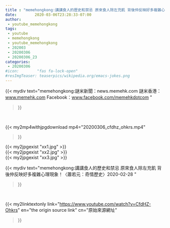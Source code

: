 ```yaml
---
title : "memehongkong:講講食人的歷史和禁忌 原來食人除左充飢 背後仲反映好多複雜心理現象！〈蕭若元：奇情歷史〉2020-02-28 "
date:        2020-03-06T23:28:33-07:00
author:
 - youtube_memehongkong
tags:
 - youtube
 - memehongkong
 - youtube_memehongkong
 - 202003
 - 20200306
 - 20200306_23
categories:
 - 20200306
#icon:        "fas fa-lock-open"
#resImgTeaser: teaserpics/wikipedia.org/emacs-jokes.png
---
```


{{< mydiv text="memehongkong:謎米新聞：news.memehk.com 謎米香港： www.memehk.com Facebook：www.facebook.com/memehkdotcom "
>}}
<br>


{{< my2mp4withjpgdownload mp4="20200306_cfdhz_ohkrs.mp4"
>}}

{{< my2jpgexist "xx1.jpg" >}}<br>
{{< my2jpgexist "xx2.jpg" >}}<br>
{{< my2jpgexist "xx3.jpg" >}}<br>



{{< mydiv text="memehongkong:講講食人的歷史和禁忌 原來食人除左充飢 背後仲反映好多複雜心理現象！〈蕭若元：奇情歷史〉2020-02-28 "
>}}
<br>

{{< my2linktextonly link="https://www.youtube.com/watch?v=CfdHZ-Ohkrs"
en="the origin source link" cn="原始來源網址"
>}}


<br>

